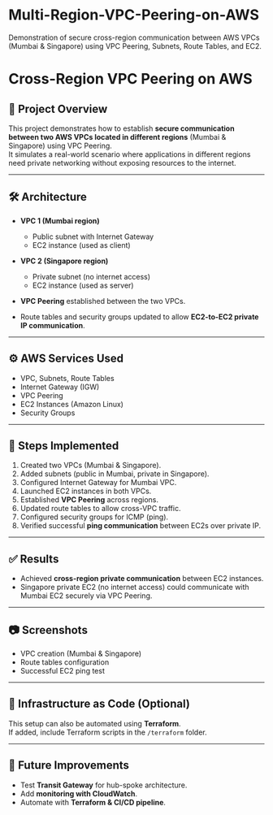 # Multi-Region-VPC-Peering-on-AWS
Demonstration of secure cross-region communication between AWS VPCs  (Mumbai &amp; Singapore) using VPC Peering, Subnets, Route Tables, and EC2.


# Cross-Region VPC Peering on AWS

## 📌 Project Overview
This project demonstrates how to establish **secure communication between two AWS VPCs located in different regions** (Mumbai & Singapore) using VPC Peering.  
It simulates a real-world scenario where applications in different regions need private networking without exposing resources to the internet.

---

## 🛠️ Architecture
- **VPC 1 (Mumbai region)**  
  - Public subnet with Internet Gateway  
  - EC2 instance (used as client)  

- **VPC 2 (Singapore region)**  
  - Private subnet (no internet access)  
  - EC2 instance (used as server)  

- **VPC Peering** established between the two VPCs.  
- Route tables and security groups updated to allow **EC2-to-EC2 private IP communication**.  

---

## ⚙️ AWS Services Used
- VPC, Subnets, Route Tables  
- Internet Gateway (IGW)  
- VPC Peering  
- EC2 Instances (Amazon Linux)  
- Security Groups  

---

## 🚀 Steps Implemented
1. Created two VPCs (Mumbai & Singapore).  
2. Added subnets (public in Mumbai, private in Singapore).  
3. Configured Internet Gateway for Mumbai VPC.  
4. Launched EC2 instances in both VPCs.  
5. Established **VPC Peering** across regions.  
6. Updated route tables to allow cross-VPC traffic.  
7. Configured security groups for ICMP (ping).  
8. Verified successful **ping communication** between EC2s over private IP.  

---

## ✅ Results
- Achieved **cross-region private communication** between EC2 instances.  
- Singapore private EC2 (no internet access) could communicate with Mumbai EC2 securely via VPC Peering.  

---

## 📷 Screenshots
- VPC creation (Mumbai & Singapore)  
- Route tables configuration  
- Successful EC2 ping test  

---

## 📂 Infrastructure as Code (Optional)
This setup can also be automated using **Terraform**.  
If added, include Terraform scripts in the `/terraform` folder.  

---

## 🔮 Future Improvements
- Test **Transit Gateway** for hub-spoke architecture.  
- Add **monitoring with CloudWatch**.  
- Automate with **Terraform & CI/CD pipeline**.  
